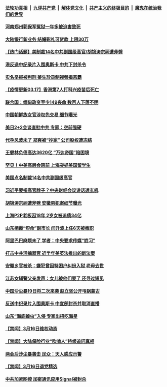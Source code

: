 

####  [法轮功真相](../../../../basic/blob/master/README.md?t=03172301) &nbsp;|&nbsp; [九评共产党](../../../../9ping.md/blob/master/README.md?t=03172301) &nbsp;|&nbsp; [解体党文化](../../../../jtdwh.md/blob/master/README.md?t=03172301)  &nbsp;|&nbsp; [共产主义的终极目的](../../../../gczydzjmd.md/blob/master/README.md?t=03172301) &nbsp;|&nbsp; [魔鬼在统治我们的世界](../../../../mgztzwmdsj.md/blob/master/README.md?t=03172301) 

#### [河南郑州郭保军冤狱一年多被迫害致死](../pages/prog204/a103075368.md?t=03172301) 

#### [大陆银行新业务 结婚彩礼可贷款 上限30万](../pages/prog204/a103075502.md?t=03172301) 

#### [【热门话题】美制裁14名中共副国级高官/胡锦涛宗祠遭斧劈](../pages/prog204/a103075444.md?t=03172301) 

#### [港反送中纪录片入围奥斯卡 中共下封杀令](../pages/prog204/a103075415.md?t=03172301) 

#### [实名举报被判刑 姜生珍录制视频揭恶霸](../pages/prog204/a103075414.md?t=03172301) 

#### [【疫情更新03.17】香港第7人打科兴疫苗后死亡](../pages/prog204/a103059205.md?t=03172301) 

#### [联合国：缅甸政变至少149丧命 数百人下落不明](../pages/prog204/a103075349.md?t=03172301) 

#### [中国朝鲜族女官涉权色交易 细节曝光](../pages/prog204/a103075332.md?t=03172301) 

#### [美日2+2会谈直批中共 专家：空前强硬](../pages/prog204/a103075327.md?t=03172301) 

#### [代孕风波未了 郑爽被“抄家” 公司股权遭冻结](../pages/prog204/a103075316.md?t=03172301) 

#### [王健林负债高达3620亿 “万达帝国”陷困境](../pages/prog204/a103075306.md?t=03172301) 

#### [罕见！中美高层会晤前 上海突抓美国留学生](../pages/prog204/a103075303.md?t=03172301) 

#### [美国点名制裁14名中共副国级高官](../pages/prog204/a103075295.md?t=03172301) 

#### [习近平要扭高官脖子？中央财经会议讲话透玄机](../pages/prog204/a103075280.md?t=03172301) 

#### [胡锦涛宗祠遭斧劈 安徽男犯案细节曝光](../pages/prog204/a103075255.md?t=03172301) 

#### [上海P2P老板囚18年 2岁女被追债34亿](../pages/prog204/a103075220.md?t=03172301) 

#### [山东栖霞“短命”副市长 闫升波上任6天被撤职](../pages/prog204/a103075181.md?t=03172301) 

#### [阿里巴巴麻烦未了 学者：中央要求传媒“姓习”](../pages/prog204/a103075171.md?t=03172301) 

#### [打击中共活摘器官 近半年美英法推出的新法案](../pages/prog204/a103075160.md?t=03172301) 

#### [安徽乡官被杀：嫌犯曾因特困户纠纷入狱 老母去世](../pages/prog204/a103075057.md?t=03172301) 

#### [江苏女辅警父亲发声：女儿被他们耍了 还寻过短见](../pages/prog204/a103075061.md?t=03172301) 

#### [中国沙尘暴19日将二次来袭 赵立坚公开甩锅蒙古](../pages/prog204/a103075040.md?t=03172301) 

#### [反送中纪录片入围奥斯卡 中宣部封杀并取消直播](../pages/prog204/a103075015.md?t=03172301) 

#### [山东“海底蝗虫”入侵 专家出招吃海星](../pages/prog204/a103075018.md?t=03172301) 


#### [【禁闻】3月16日维权动态](../pages/prog204/a103074952.md?t=03172301) 

#### [【禁闻】大陆保险行业“吹哨人”持续追问真相](../pages/prog204/a103074959.md?t=03172301) 

#### [两会后沙尘暴袭击 民众：天人感应示警](../pages/prog204/a103074927.md?t=03172301) 

#### [【禁闻】3月16日退党精选](../pages/prog204/a103074920.md?t=03172301) 

#### [中共加紧网控 加密通讯应用Signal被封杀](../pages/prog204/a103074817.md?t=03172301) 

